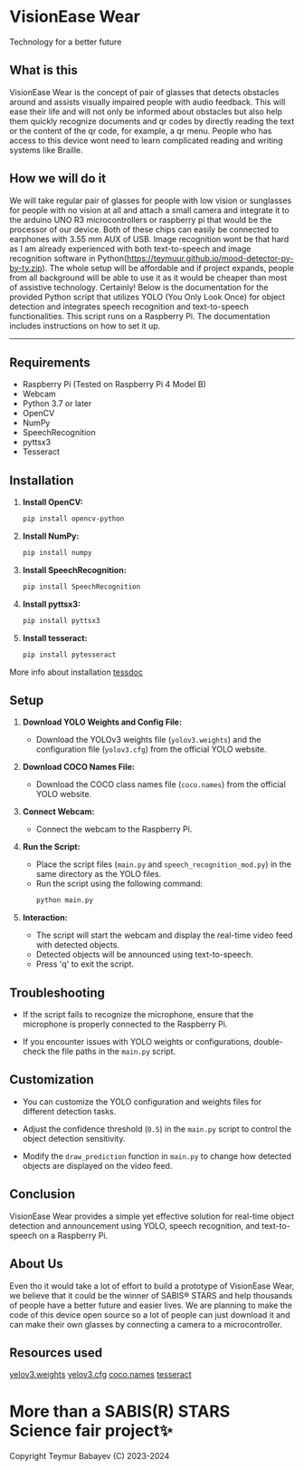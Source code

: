 # VisionEase Wear
Technology for a better future
## What is this
VisionEase Wear is the concept of pair of glasses that detects obstacles around and assists visually impaired people with audio feedback. This will ease their life and will not only be informed about obstacles but also help them quickly recognize documents and qr codes by directly reading the text or the content of the qr code, for example, a qr menu. People who has access to this device wont need to learn complicated reading and writing systems like Braille. 
## How we will do it
We will take regular pair of glasses for people with low vision or sunglasses for people with no vision at all and attach a small camera and integrate it to the arduino UNO R3 microcontrollers or raspberry pi that would be the processor of our device. Both of these chips can easily be connected to earphones with 3.55 mm AUX of USB. Image recognition wont be that hard as I am already experienced with both text-to-speech and image recognition software in Python(https://teymuur.github.io/mood-detector-py-by-ty.zip). The whole setup will be affordable and if project expands, people from all background will be able to use it as it would be cheaper than most of assistive technology.
Certainly! Below is the documentation for the provided Python script that utilizes YOLO (You Only Look Once) for object detection and integrates speech recognition and text-to-speech functionalities. This script runs on a Raspberry Pi. The documentation includes instructions on how to set it up.

---

## Requirements

- Raspberry Pi (Tested on Raspberry Pi 4 Model B)
- Webcam
- Python 3.7 or later
- OpenCV
- NumPy
- SpeechRecognition
- pyttsx3
- Tesseract

## Installation

1. **Install OpenCV:**
   ```bash
   pip install opencv-python
   ```

2. **Install NumPy:**
   ```bash
   pip install numpy
   ```

3. **Install SpeechRecognition:**
   ```bash
   pip install SpeechRecognition
   ```

4. **Install pyttsx3:**
   ```bash
   pip install pyttsx3
   ```

5. **Install tesseract:**
   ```bash
   pip install pytesseract
   ```
More info about installation [tessdoc](https://tesseract-ocr.github.io/tessdoc/Installation.html)
## Setup

1. **Download YOLO Weights and Config File:**
   - Download the YOLOv3 weights file (`yolov3.weights`) and the configuration file (`yolov3.cfg`) from the official YOLO website.

2. **Download COCO Names File:**
   - Download the COCO class names file (`coco.names`) from the official YOLO website.

3. **Connect Webcam:**
   - Connect the webcam to the Raspberry Pi.

4. **Run the Script:**
   - Place the script files (`main.py` and `speech_recognition_mod.py`) in the same directory as the YOLO files.
   - Run the script using the following command:
     ```bash
     python main.py
     ```
   
5. **Interaction:**
   - The script will start the webcam and display the real-time video feed with detected objects.
   - Detected objects will be announced using text-to-speech.
   - Press 'q' to exit the script.

## Troubleshooting

- If the script fails to recognize the microphone, ensure that the microphone is properly connected to the Raspberry Pi.

- If you encounter issues with YOLO weights or configurations, double-check the file paths in the `main.py` script.

## Customization

- You can customize the YOLO configuration and weights files for different detection tasks.

- Adjust the confidence threshold (`0.5`) in the `main.py` script to control the object detection sensitivity.

- Modify the `draw_prediction` function in `main.py` to change how detected objects are displayed on the video feed.

## Conclusion

VisionEase Wear provides a simple yet effective solution for real-time object detection and announcement using YOLO, speech recognition, and text-to-speech on a Raspberry Pi.

## About Us
Even tho it would take a lot of effort to build a prototype of VisionEase Wear, we believe that it could be the winner of SABIS® STARS and help thousands of people  have a better future and easier lives. We are planning to make the code of this device open source so a lot of people can just download it and can make their own glasses by connecting a camera to a microcontroller. 
## Resources used
[yelov3.weights](https://pjreddie.com/media/files/yolov3.weights)
[yelov3.cfg](https://pjreddie.com/media/files/yolov3.cfg)
[coco.names](https://github.com/pjreddie/darknet/blob/master/data/coco.names)
[tesseract](https://github.com/tesseract-ocr/tesseract)
# More than a SABIS(R) STARS Science fair project✨
Copyright Teymur Babayev (C) 2023-2024
